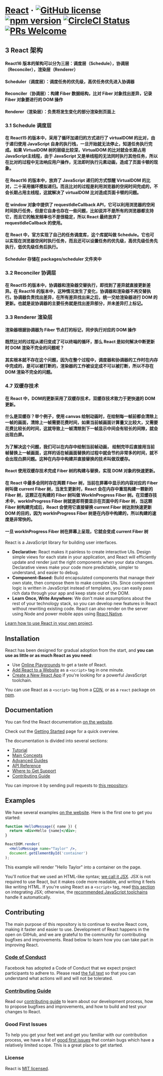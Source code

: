 # [React](https://reactjs.org/) &middot; [![GitHub license](https://img.shields.io/badge/license-MIT-blue.svg)](https://github.com/facebook/react/blob/master/LICENSE) [![npm version](https://img.shields.io/npm/v/react.svg?style=flat)](https://www.npmjs.com/package/react) [![CircleCI Status](https://circleci.com/gh/facebook/react.svg?style=shield&circle-token=:circle-token)](https://circleci.com/gh/facebook/react) [![PRs Welcome](https://img.shields.io/badge/PRs-welcome-brightgreen.svg)](https://reactjs.org/docs/how-to-contribute.html#your-first-pull-request)

## 3 React 架构 
#### React16 版本的架构可以分为三层：调度层（Schedule），协调层（Reconciler），渲染层（Renderer）
#### Scheduler（调度层）：调度任务的优先级，高优任务优先进入协调器
#### Reconciler（协调层）：构建 Fiber 数据结构，比对 Fiber 对象找出差异，记录 Fiber 对象要进行的 DOM 操作
#### Renderer（渲染层）：负责将发生变化的部分渲染到页面上

### 3.1 Schedule 调度层
#### 在 React15 的版本中，采用了循环加递归的方式进行了 virtualDOM 的比对，由于递归使用 JavaScript 自身的执行栈，一旦开始就无法停止，知道任务执行完成。如果 VirtualDOM 树的层级比较深，VirtualDOM 的比对就会长期占用JavaScript主线程，由于 JavaScript 又是单线程的无法同时执行其他任务，所以在比对的过程中无法响应用户操作，无法即时执行元素动画，造成了页面卡顿的现象。
#### 在 React16 的版本中，放弃了 JavaScript 递归的方式惊醒 VirtualDOM 的比对，二十采用循环模拟递归。而且比对的过程是利用浏览器的空闲时间完成的，不会长期占用主线程，这就解决了 virtualDOM 比对造成页面卡顿的问题。
#### 在 window 对象中提供了 requestIdleCallback API，它可以利用浏览器的空闲时间执行任务，但是它自身也存在一些问题，比如说并不是所有的浏览器都支持它，而且它的触发频率也不是很稳定，所以 React 最终放弃了 requestIdleCallback 的使用。
#### 在 React 中，官方实现了自己的任务调度库，这个库就叫做 Schedule。它也可以实现在浏览器空闲时执行任务，而且还可以设置任务的优先级，高优先级任务先执行，低优先级任务后执行。
#### Scheduler 存储在 packages/scheduler 文件夹中

### 3.2 Reconciler 协调层
#### 在 React15 的版本中，协调器和渲染器交替执行，即找到了差异就直接更新差异。在 React16 的版本中，这种情况发生了变化，协调器和渲染器不再交替执行。协调器负责找出差异，在所有差异找出来之后，统一交给渲染器进行 DOM 的更新。也就是说协调器的主要任务就是找出差异部分，并未差异打上标记。

### 3.3 Renderer 渲染层
#### 渲染器根据协调器为 Fiber 节点打的标记，同步执行对应的 DOM 操作
#### 既然比对的过程从递归变成了可以终端的循环，那么 React 是如何解决中断更新时 DOM 渲染不完全的问题呢？
#### 其实根本就不存在这个问题，因为在整个过程中，调度器和协调器的工作时在内存中完成的，是可以被打断的，渲染器的工作被设定成不可以被打断，所以不存在 DOM 渲染不完全的问题。

### 4.7 双缓存技术
#### 在 React 中，DOM的更新采用了双缓存技术，双缓存技术致力于更快速的 DOM 更新。
#### 什么是双缓存？举个例子，使用 canvas 绘制动画时，在绘制每一帧前都会清除上一帧的画面，清除上一帧需要花费时间，如果当前帧画面计算量又比较大，又需要花费比较长的时间，这就导致上一帧清除到下一帧显示中间会有较长的间隙，就会出现白屏。
#### 为了解决这个问题，我们可以在内存中绘制当前帧动画， 绘制完毕后直接用当前帧替换上一帧画面，这样的话在帧画面替换的过程中就会节约非常多的时间，就不会出现白屏问题。这种在内存中构建并直接替换的技术叫做双缓存。
#### React 使用双缓存技术完成 Fiber 树的构建与替换，实现 DOM 对象的快速更新。
#### 在 React 中最多会同时存在两颗 Fiber 树，当前在屏幕中显示的内容对应的 Fiber 树叫做 current Fiber 树，当发生更新时，React 会在内存中重现构建一颗新的 Fiber 树，这颗正在构建的 Fiber 树叫做 WorkInProgress Fiber 树。在双缓存技术中，workInProgress Fiber 树就是即将要显示在页面中的 Fiber 树，当这颗 Fiber 树构建完成后，React 会使用它直接替换 current Fiber 树达到快速更新 DOM 的目的，因为 workInProgress Fiber 树是在内存中构建的，所以构建的速度是非常快的。
#### 一旦 workInProgress Fiber 树在屏幕上呈现，它就会变成 current Fiber 树

React is a JavaScript library for building user interfaces.

* **Declarative:** React makes it painless to create interactive UIs. Design simple views for each state in your application, and React will efficiently update and render just the right components when your data changes. Declarative views make your code more predictable, simpler to understand, and easier to debug.
* **Component-Based:** Build encapsulated components that manage their own state, then compose them to make complex UIs. Since component logic is written in JavaScript instead of templates, you can easily pass rich data through your app and keep state out of the DOM.
* **Learn Once, Write Anywhere:** We don't make assumptions about the rest of your technology stack, so you can develop new features in React without rewriting existing code. React can also render on the server using Node and power mobile apps using [React Native](https://facebook.github.io/react-native/).

[Learn how to use React in your own project](https://reactjs.org/docs/getting-started.html).

## Installation

React has been designed for gradual adoption from the start, and **you can use as little or as much React as you need**:

* Use [Online Playgrounds](https://reactjs.org/docs/getting-started.html#online-playgrounds) to get a taste of React.
* [Add React to a Website](https://reactjs.org/docs/add-react-to-a-website.html) as a `<script>` tag in one minute.
* [Create a New React App](https://reactjs.org/docs/create-a-new-react-app.html) if you're looking for a powerful JavaScript toolchain.

You can use React as a `<script>` tag from a [CDN](https://reactjs.org/docs/cdn-links.html), or as a `react` package on [npm](https://www.npmjs.com/).

## Documentation

You can find the React documentation [on the website](https://reactjs.org/docs).  

Check out the [Getting Started](https://reactjs.org/docs/getting-started.html) page for a quick overview.

The documentation is divided into several sections:

* [Tutorial](https://reactjs.org/tutorial/tutorial.html)
* [Main Concepts](https://reactjs.org/docs/hello-world.html)
* [Advanced Guides](https://reactjs.org/docs/jsx-in-depth.html)
* [API Reference](https://reactjs.org/docs/react-api.html)
* [Where to Get Support](https://reactjs.org/community/support.html)
* [Contributing Guide](https://reactjs.org/docs/how-to-contribute.html)

You can improve it by sending pull requests to [this repository](https://github.com/reactjs/reactjs.org).

## Examples

We have several examples [on the website](https://reactjs.org/). Here is the first one to get you started:

```jsx
function HelloMessage({ name }) {
  return <div>Hello {name}</div>;
}

ReactDOM.render(
  <HelloMessage name="Taylor" />,
  document.getElementById('container')
);
```

This example will render "Hello Taylor" into a container on the page.

You'll notice that we used an HTML-like syntax; [we call it JSX](https://reactjs.org/docs/introducing-jsx.html). JSX is not required to use React, but it makes code more readable, and writing it feels like writing HTML. If you're using React as a `<script>` tag, read [this section](https://reactjs.org/docs/add-react-to-a-website.html#optional-try-react-with-jsx) on integrating JSX; otherwise, the [recommended JavaScript toolchains](https://reactjs.org/docs/create-a-new-react-app.html) handle it automatically.

## Contributing

The main purpose of this repository is to continue to evolve React core, making it faster and easier to use. Development of React happens in the open on GitHub, and we are grateful to the community for contributing bugfixes and improvements. Read below to learn how you can take part in improving React.

### [Code of Conduct](https://code.fb.com/codeofconduct)

Facebook has adopted a Code of Conduct that we expect project participants to adhere to. Please read [the full text](https://code.fb.com/codeofconduct) so that you can understand what actions will and will not be tolerated.

### [Contributing Guide](https://reactjs.org/contributing/how-to-contribute.html)

Read our [contributing guide](https://reactjs.org/contributing/how-to-contribute.html) to learn about our development process, how to propose bugfixes and improvements, and how to build and test your changes to React.

### Good First Issues

To help you get your feet wet and get you familiar with our contribution process, we have a list of [good first issues](https://github.com/facebook/react/labels/good%20first%20issue) that contain bugs which have a relatively limited scope. This is a great place to get started.

### License

React is [MIT licensed](./LICENSE).
